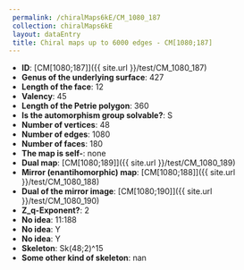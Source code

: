 ```yaml
--- 
 permalink: /chiralMaps6kE/CM_1080_187 
 collection: chiralMaps6kE
 layout: dataEntry
 title: Chiral maps up to 6000 edges - CM[1080;187]
---
```


- **ID**: [CM[1080;187]]({{ site.url }}/test/CM_1080_187)
- **Genus of the underlying surface**: 427
- **Length of the face**: 12
- **Valency**: 45
- **Length of the Petrie polygon**: 360
- **Is the automorphism group solvable?**: S
- **Number of vertices**: 48
- **Number of edges**: 1080
- **Number of faces**: 180
- **The map is self-**: none
- **Dual map**: [CM[1080;189]]({{ site.url }}/test/CM_1080_189)
- **Mirror (enantihomorphic) map**: [CM[1080;188]]({{ site.url }}/test/CM_1080_188)
- **Dual of the mirror image**: [CM[1080;190]]({{ site.url }}/test/CM_1080_190)
- **Z_q-Exponent?**: 2
- **No idea**:  11:188
- **No idea**: Y
- **No idea**: Y
- **Skeleton**: Sk(48;2)^15
- **Some other kind of skeleton**: nan
